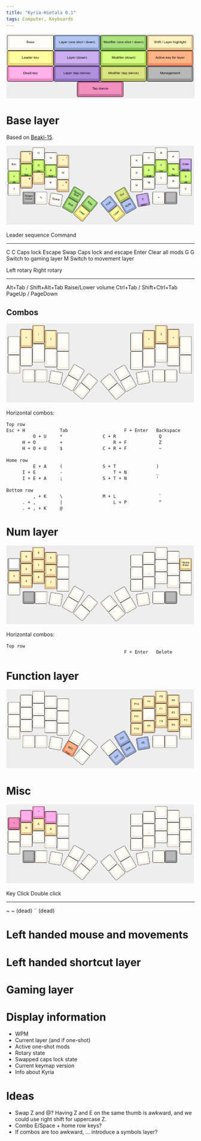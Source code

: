 ```yaml
---
title: "Kyria-Hietala 0.1"
tags: Computer, Keyboards
---
```


![Legend. Does not apply to combos.](/images/kyria/legend.png)

# Base layer

Based on [Beakl-15](https://deskthority.net/wiki/BEAKL#BEAKL_15).

![Base layer](/images/kyria/base.png)

Leader sequence     Command
-------             -----------------
C C                 Caps lock
Escape              Swap Caps lock and escape
Enter               Clear all mods
G G                 Switch to gaming layer
M                   Switch to movement layer

Left rotary                     Right rotary
----                            -----
Alt+Tab / Shift+Alt+Tab         Raise/Lower volume
Ctrl+Tab / Shift+Ctrl+Tab
PageUp / PageDown

## Combos

![Vertical symbol combos](/images/kyria/sym-combo.png)

Horizontal combos:

```
Top row
Esc + H             Tab                     F + Enter   Backspace
          O + U     *               C + R                Q
      H + O         +                   R + F            Z
      H + O + U     $               C + R + F            ~

Home row
          E + A     (               S + T               )
      I + E         -                   T + N           _
      I + E + A     ;               S + T + N           '

Bottom row
          , + K     \               M + L                `
      . + ,         |                   L + P            ^
      . + , + K     @
```

# Num layer

![Num layer](/images/kyria/num.png)

Horizontal combos:

```
Top row
                                            F + Enter   Delete
```

# Function layer

![Function keys](/images/kyria/fun.png)

# Misc

![Misc keys](/images/kyria/misc.png)

Key     Click       Double click
------  ---------   ------------
~       ~ (dead)    ¨ (dead)

# Left handed mouse and movements

# Left handed shortcut layer

# Gaming layer

# Display information

* WPM
* Current layer (and if one-shot)
* Active one-shot mods
* Rotary state
* Swapped caps lock state
* Current keymap version
* Info about Kyria

# Ideas

* Swap Z and @? Having Z and E on the same thumb is awkward, and we could use right shift for uppercase Z.
* Combo E/Space + home row keys?
* If combos are too awkward, ... introduce a symbols layer?


